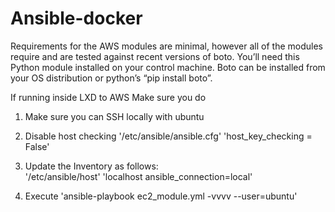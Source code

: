 # Ansible-docker
Requirements for the AWS modules are minimal,
however all of the modules require and are tested against recent versions of boto. You’ll need this Python module installed on your control machine. Boto can be installed from your OS distribution or python’s “pip install boto”.

If running inside LXD to AWS
Make sure you do 

  1) Make sure you can SSH locally with ubuntu
  
  2) Disable host checking
      '/etc/ansible/ansible.cfg'
      'host_key_checking = False'
      
  3) Update the Inventory as follows:  
       '/etc/ansible/host'
       'localhost ansible_connection=local'
       
  4) Execute
      'ansible-playbook ec2_module.yml -vvvv --user=ubuntu'
